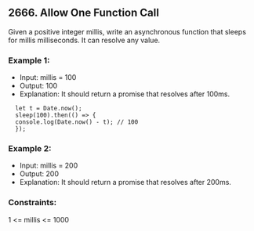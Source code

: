 ## 2666. Allow One Function Call

Given a positive integer millis, write an asynchronous function that sleeps for millis milliseconds. It can resolve any value.



### Example 1:
- Input: millis = 100
- Output: 100
- Explanation: It should return a promise that resolves after 100ms.
```
  let t = Date.now();
  sleep(100).then(() => {
  console.log(Date.now() - t); // 100
  });
```
### Example 2:

- Input: millis = 200
- Output: 200
- Explanation: It should return a promise that resolves after 200ms.

### Constraints:

1 <= millis <= 1000
